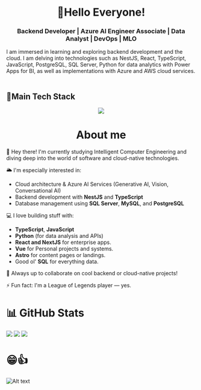 <h1 align="center">👋Hello Everyone!</h1>
<h3 align="center">Backend Developer | Azure AI Engineer Associate | Data Analyst | DevOps | MLO </h3>
I am immersed in learning and exploring backend development and the cloud. I am delving into technologies such as NestJS, React, TypeScript, JavaScript, PostgreSQL, SQL Server, Python for data analytics with Power Apps for BI, as well as implementations with Azure and AWS cloud services.
<br></br>
<h2 align="left">🚀Main Tech Stack</h2>
<p align="center">
  <a href="https://skillicons.dev">
    <img src="https://skillicons.dev/icons?i=ts,js,python,django,react,nextjs,astro,tailwind,prisma,docker,postgres,nest,nodejs,azure,supabase"/>
  </a>
</p>

<h1 align="center">About me</h1>
👋 Hey there! I'm currently studying Intelligent Computer Engineering and diving deep into the world of software and cloud-native technologies.

🌥️ I'm especially interested in:
- Cloud architecture & Azure AI Services (Generative AI, Vision, Conversational AI)
- Backend development with **NestJS** and **TypeScript**
- Database management using **SQL Server**, **MySQL**, and **PostgreSQL**

💻 I love building stuff with:
- **TypeScript**, **JavaScript**
- **Python** (for data analysis and APIs)
- **React and NextJS** for enterprise apps.
- **Vue** for Personal projects and systems.
- **Astro** for content pages or landings.
- Good ol' **SQL** for everything data.

🤝 Always up to collaborate on cool backend or cloud-native projects!

⚡ Fun fact: I'm a League of Legends player — yes.

# 📊 GitHub Stats
![](https://github-readme-stats.vercel.app/api?username=Ezzz-lui&theme=gotham&hide_border=true&include_all_commits=true&count_private=true)
![](https://github-readme-streak-stats.herokuapp.com/?user=Ezzz-lui&theme=gotham&hide_border=true)
![](https://github-readme-stats.vercel.app/api/top-langs/?username=Ezzz-lui&hide=css,Jupyter%20Notebook&theme=gotham&hide_border=true&include_all_commits=true&count_private=true&layout=compact)

# 😁👍
![Alt text](https://spotify-recently-played-readme.vercel.app/api?user=31utu5wegdlp5aawfenema4jec4y&unique={true|1|on|yes})
